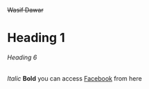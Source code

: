 ~~Wasif Dawar~~
# Heading 1 #
###### Heading 6 ######
*Italic*
**Bold**
you can access [Facebook](https://www.facebook.com/) from here
